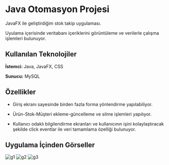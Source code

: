 
# Java Otomasyon Projesi

JavaFX ile geliştirdiğim stok takip uygulaması. 

Uyulama içerisinde veritabanı içeriklerini görüntüleme ve verilerle çalışma işlemleri bulunuyor.

  
## Kullanılan Teknolojiler

**İstemci:** Java, JavaFX, CSS 

**Sunucu:** MySQL

  
## Özellikler

- Giriş ekranı sayesinde birden fazla forma yönlendirme yapılabiliyor. 

- Ürün-Stok-Müşteri ekleme-güncelleme ve silme işlemleri yapılıyor.

- Kullanıcı odaklı bilgilendirme ekranları ve kullanıcının işini kolaylaştıracak şekilde click eventlar ile veri tamamlama özelliği bulunuyor.

## Uygulama İçinden Görseller

![g1](https://github.com/MehmetAliLislas/java-pcSatis-212523305/assets/79020025/27de8847-a870-4b9c-b6ff-1000445818db)
![g2](https://github.com/MehmetAliLislas/java-pcSatis-212523305/assets/79020025/602b54de-6b13-4136-8997-7c66af5742f9)
![g3](https://github.com/MehmetAliLislas/java-pcSatis-212523305/assets/79020025/23934811-3cb6-4354-9fee-d1dd552493de)
